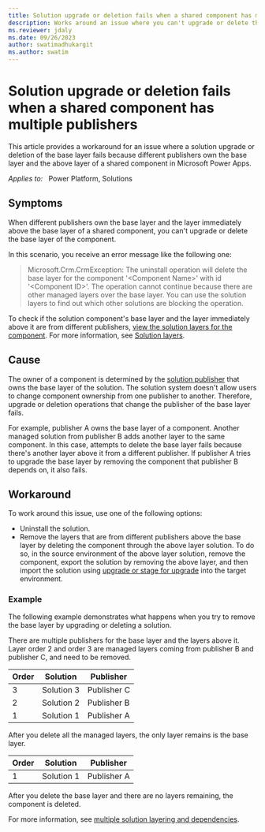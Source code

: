 ```yaml
---
title: Solution upgrade or deletion fails when a shared component has multiple publishers
description: Works around an issue where you can't upgrade or delete the base layer of components that have multiple publishers in Microsoft Power Apps.
ms.reviewer: jdaly
ms.date: 09/26/2023
author: swatimadhukargit
ms.author: swatim
---
```

# Solution upgrade or deletion fails when a shared component has multiple publishers

This article provides a workaround for an issue where a solution upgrade or deletion of the base layer fails because different publishers own the base layer and the above layer of a shared component in Microsoft Power Apps.

_Applies to:_ &nbsp; Power Platform, Solutions

## Symptoms

When different publishers own the base layer and the layer immediately above the base layer of a shared component, you can't upgrade or delete the base layer of the component.

In this scenario, you receive an error message like the following one:

> Microsoft.Crm.CrmException: The uninstall operation will delete the base layer for the component '\<Component Name>' with id '\<Component ID>'. The operation cannot continue because there are other managed layers over the base layer. You can use the solution layers to find out which other solutions are blocking the operation.

To check if the solution component's base layer and the layer immediately above it are from different publishers, [view the solution layers for the component](/power-apps/maker/data-platform/solution-layers#view-the-solution-layers-for-a-component). For more information, see [Solution layers](/power-platform/alm/solution-layers-alm).

## Cause

The owner of a component is determined by the [solution publisher](/power-platform/alm/solution-concepts-alm#solution-publisher) that owns the base layer of the solution. The solution system doesn't allow users to change component ownership from one publisher to another. Therefore, upgrade or deletion operations that change the publisher of the base layer fails.

For example, publisher A owns the base layer of a component. Another managed solution from publisher B adds another layer to the same component. In this case, attempts to delete the base layer fails because there's another layer above it from a different publisher. If publisher A tries to upgrade the base layer by removing the component that publisher B depends on, it also fails.

## Workaround

To work around this issue, use one of the following options:

- Uninstall the solution.
- Remove the layers that are from different publishers above the base layer by deleting the component through the above layer solution. To do so, in the source environment of the above layer solution, remove the component, export the solution by removing the above layer, and then import the solution using [upgrade or stage for upgrade](/power-apps/maker/data-platform/update-solutions) into the target environment.

### Example

The following example demonstrates what happens when you try to remove the base layer by upgrading or deleting a solution.

There are multiple publishers for the base layer and the layers above it. Layer order 2 and order 3 are managed layers coming from publisher B and publisher C, and need to be removed.  

|Order | Solution | Publisher|
|------|-------|--------|
|3| Solution 3 | Publisher C|
|2| Solution 2 | Publisher B|
|1| Solution 1 | Publisher A|

After you delete all the managed layers, the only layer remains is the base layer.

|Order | Solution | Publisher|
|------|-------|--------|
|1| Solution 1 | Publisher A|

After you delete the base layer and there are no layers remaining, the component is deleted.

For more information, see [multiple solution layering and dependencies](/power-platform/alm/organize-solutions#multiple-solution-layering-and-dependencies).
